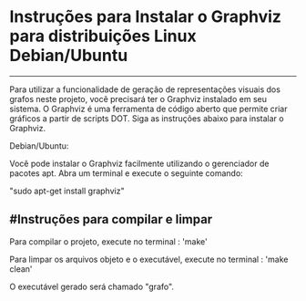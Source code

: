 # Instruções para Instalar o Graphviz para distribuições Linux Debian/Ubuntu
----------------------------------------------------------------------------

Para utilizar a funcionalidade de geração de representações visuais dos grafos neste projeto, você precisará ter o Graphviz instalado em seu sistema. O Graphviz é uma ferramenta de código aberto que permite criar 
gráficos a partir de scripts DOT. Siga as instruções abaixo para instalar o Graphviz.

Debian/Ubuntu:

Você pode instalar o Graphviz facilmente utilizando o gerenciador de pacotes apt. Abra um terminal e execute o seguinte comando:

"sudo apt-get install graphviz"



#Instruções para compilar e limpar
-------------------------------------------------------------------------

Para compilar o projeto, execute no terminal : 'make'

Para limpar os arquivos objeto e o executável, execute no terminal : 'make clean'

O executável gerado será chamado "grafo".
